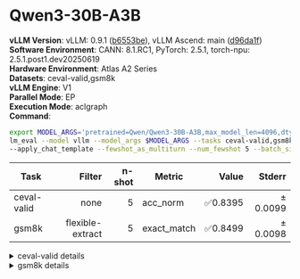 # Qwen3-30B-A3B
**vLLM Version**: vLLM: 0.9.1 ([b6553be](https://github.com/vllm-project/vllm/commit/b6553be)), vLLM Ascend: main ([d96da1f](https://github.com/vllm-project/vllm-ascend/commit/d96da1f))  
**Software Environment**: CANN: 8.1.RC1, PyTorch: 2.5.1, torch-npu: 2.5.1.post1.dev20250619  
**Hardware Environment**: Atlas A2 Series  
**Datasets**: ceval-valid,gsm8k  
**vLLM Engine**: V1  
**Parallel Mode**: EP  
**Execution Mode**: aclgraph  
**Command**:  
```bash
export MODEL_ARGS='pretrained=Qwen/Qwen3-30B-A3B,max_model_len=4096,dtype=auto,tensor_parallel_size=4,gpu_memory_utilization=0.6,enable_expert_parallel=True'
lm_eval --model vllm --model_args $MODEL_ARGS --tasks ceval-valid,gsm8k \ 
--apply_chat_template --fewshot_as_multiturn --num_fewshot 5 --batch_size 1
```
  
| Task                  | Filter | n-shot | Metric   | Value   | Stderr |
|-----------------------|-------:|-------:|----------|--------:|-------:|
| ceval-valid                           | none   | 5      | acc_norm | ✅0.8395 | ± 0.0099 |
| gsm8k                                 | flexible-extract | 5      | exact_match | ✅0.8499 | ± 0.0098 |
<details>
<summary>ceval-valid details</summary>

| Task                  | Filter | n-shot | Metric   | Value   | Stderr |
|-----------------------|-------:|-------:|----------|--------:|-------:|
| ceval-valid                           | none   | 5      | acc_norm | ✅0.8395 | ± 0.0099 |
| - ceval-valid_accountant              | none   | 5      | acc    | 0.8571 | ± 0.0505 |
| - ceval-valid_advanced_mathematics    | none   | 5      | acc    | 0.6316 | ± 0.1137 |
| - ceval-valid_art_studies             | none   | 5      | acc    | 0.8182 | ± 0.0682 |
| - ceval-valid_basic_medicine          | none   | 5      | acc    | 0.7895 | ± 0.0961 |
| - ceval-valid_business_administration | none   | 5      | acc    | 0.7879 | ± 0.0723 |
| - ceval-valid_chinese_language_and_literature | none   | 5      | acc    | 0.7826 | ± 0.0879 |
| - ceval-valid_civil_servant           | none   | 5      | acc    | 0.8085 | ± 0.0580 |
| - ceval-valid_clinical_medicine       | none   | 5      | acc    | 0.8636 | ± 0.0749 |
| - ceval-valid_college_chemistry       | none   | 5      | acc    | 0.7083 | ± 0.0948 |
| - ceval-valid_college_economics       | none   | 5      | acc    | 0.7818 | ± 0.0562 |
| - ceval-valid_college_physics         | none   | 5      | acc    | 0.8421 | ± 0.0859 |
| - ceval-valid_college_programming     | none   | 5      | acc    | 0.9459 | ± 0.0377 |
| - ceval-valid_computer_architecture   | none   | 5      | acc    | 0.9048 | ± 0.0656 |
| - ceval-valid_computer_network        | none   | 5      | acc    | 0.6842 | ± 0.1096 |
| - ceval-valid_discrete_mathematics    | none   | 5      | acc    | 0.5625 | ± 0.1281 |
| - ceval-valid_education_science       | none   | 5      | acc    | 0.9310 | ± 0.0479 |
| - ceval-valid_electrical_engineer     | none   | 5      | acc    | 0.7027 | ± 0.0762 |
| - ceval-valid_environmental_impact_assessment_engineer | none   | 5      | acc    | 0.7742 | ± 0.0763 |
| - ceval-valid_fire_engineer           | none   | 5      | acc    | 0.8710 | ± 0.0612 |
| - ceval-valid_high_school_biology     | none   | 5      | acc    | 0.9474 | ± 0.0526 |
| - ceval-valid_high_school_chemistry   | none   | 5      | acc    | 0.8947 | ± 0.0723 |
| - ceval-valid_high_school_chinese     | none   | 5      | acc    | 0.7368 | ± 0.1038 |
| - ceval-valid_high_school_geography   | none   | 5      | acc    | 0.9474 | ± 0.0526 |
| - ceval-valid_high_school_history     | none   | 5      | acc    | 0.9000 | ± 0.0688 |
| - ceval-valid_high_school_mathematics | none   | 5      | acc    | 0.6667 | ± 0.1143 |
| - ceval-valid_high_school_physics     | none   | 5      | acc    | 0.8947 | ± 0.0723 |
| - ceval-valid_high_school_politics    | none   | 5      | acc    | 1.0000 | ± 0.0000 |
| - ceval-valid_ideological_and_moral_cultivation | none   | 5      | acc    | 0.8947 | ± 0.0723 |
| - ceval-valid_law                     | none   | 5      | acc    | 0.7917 | ± 0.0847 |
| - ceval-valid_legal_professional      | none   | 5      | acc    | 0.7826 | ± 0.0879 |
| - ceval-valid_logic                   | none   | 5      | acc    | 0.8182 | ± 0.0842 |
| - ceval-valid_mao_zedong_thought      | none   | 5      | acc    | 0.9167 | ± 0.0576 |
| - ceval-valid_marxism                 | none   | 5      | acc    | 0.9474 | ± 0.0526 |
| - ceval-valid_metrology_engineer      | none   | 5      | acc    | 0.8750 | ± 0.0690 |
| - ceval-valid_middle_school_biology   | none   | 5      | acc    | 0.9048 | ± 0.0656 |
| - ceval-valid_middle_school_chemistry | none   | 5      | acc    | 1.0000 | ± 0.0000 |
| - ceval-valid_middle_school_geography | none   | 5      | acc    | 0.9167 | ± 0.0833 |
| - ceval-valid_middle_school_history   | none   | 5      | acc    | 0.9545 | ± 0.0455 |
| - ceval-valid_middle_school_mathematics | none   | 5      | acc    | 1.0000 | ± 0.0000 |
| - ceval-valid_middle_school_physics   | none   | 5      | acc    | 0.9474 | ± 0.0526 |
| - ceval-valid_middle_school_politics  | none   | 5      | acc    | 0.9524 | ± 0.0476 |
| - ceval-valid_modern_chinese_history  | none   | 5      | acc    | 0.8696 | ± 0.0718 |
| - ceval-valid_operating_system        | none   | 5      | acc    | 0.6842 | ± 0.1096 |
| - ceval-valid_physician               | none   | 5      | acc    | 0.8571 | ± 0.0505 |
| - ceval-valid_plant_protection        | none   | 5      | acc    | 0.8636 | ± 0.0749 |
| - ceval-valid_probability_and_statistics | none   | 5      | acc    | 0.7778 | ± 0.1008 |
| - ceval-valid_professional_tour_guide | none   | 5      | acc    | 0.8966 | ± 0.0576 |
| - ceval-valid_sports_science          | none   | 5      | acc    | 0.8421 | ± 0.0859 |
| - ceval-valid_tax_accountant          | none   | 5      | acc    | 0.7755 | ± 0.0602 |
| - ceval-valid_teacher_qualification   | none   | 5      | acc    | 0.9545 | ± 0.0318 |
| - ceval-valid_urban_and_rural_planner | none   | 5      | acc    | 0.7391 | ± 0.0655 |
| - ceval-valid_veterinary_medicine     | none   | 5      | acc    | 0.8261 | ± 0.0808 |
</details>
<details>
<summary>gsm8k details</summary>

| Task                  | Filter | n-shot | Metric   | Value   | Stderr |
|-----------------------|-------:|-------:|----------|--------:|-------:|
| gsm8k                                 | flexible-extract | 5      | exact_match | ✅0.8499 | ± 0.0098 |
</details>
